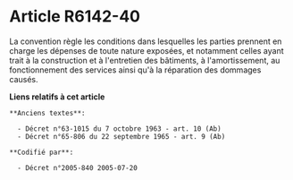 # Article R6142-40

La convention règle les conditions dans lesquelles les parties prennent en charge les dépenses de toute nature exposées, et
notamment celles ayant trait à la construction et à l'entretien des bâtiments, à l'amortissement, au fonctionnement des
services ainsi qu'à la réparation des dommages causés.

**Liens relatifs à cet article**

	**Anciens textes**:

	  - Décret n°63-1015 du 7 octobre 1963 - art. 10 (Ab)
	  - Décret n°65-806 du 22 septembre 1965 - art. 9 (Ab)

	**Codifié par**:

	  - Décret n°2005-840 2005-07-20
